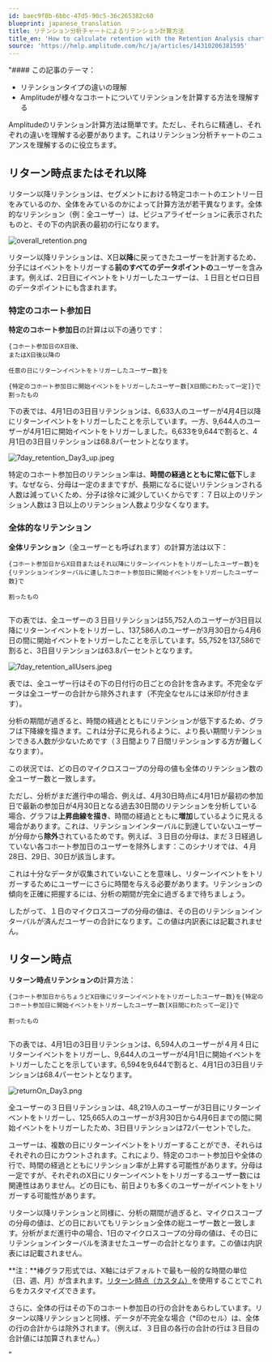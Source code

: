```yaml
---
id: baec9f8b-6bbc-47d5-90c5-36c265382c60
blueprint: japanese_translation
title: リテンション分析チャートによるリテンション計算方法
title_en: 'How to calculate retention with the Retention Analysis chart'
source: 'https://help.amplitude.com/hc/ja/articles/14310206381595'
---
```

"#### この記事のテーマ：

* リテンションタイプの違いの理解
* Amplitudeが様々なコホートについてリテンションを計算する方法を理解する

Amplitudeのリテンション計算方法は簡単です。ただし、それらに精通し、それぞれの違いを理解する必要があります。これはリテンション分析チャートのニュアンスを理解するのに役立ちます。

## リターン時点またはそれ以降

リターン以降リテンションは、セグメントにおける特定コホートのエントリー日をみているのか、全体をみているのかによって計算方法が若干異なります。全体的なリテンション（例：全ユーザー）は、ビジュアライゼーションに表示されたものと、その下の内訳表の最初の行になります。

![overall_retention.png](/docs/output/img/jp/overall-retention-png.png)

リターン以降リテンションは、X日**以降**に戻ってきたユーザーを計測するため、分子にはイベントをトリガーする**前のすべてのデータポイントの**ユーザーを含みます。例えば、2日目にイベントをトリガーしたユーザーは、１日目とゼロ日目のデータポイントにも含まれます。

### 特定のコホート参加日

**特定のコホート参加日**の計算は以下の通りです：

```
{コホート参加日のX日後、  
またはX日後以降の  
  
任意の日にリターンイベントをトリガーしたユーザー数}を  
  
{特定のコホート参加日に開始イベントをトリガーしたユーザー数[X日間にわたって一定]}で  
割ったもの
```

下の表では、4月1日の3日目リテンションは、6,633人のユーザーが4月4日以降にリターンイベントをトリガーしたことを示しています。一方、9,644人のユーザーが4月1日に開始イベントをトリガーしました。6,633を9,644で割ると、4月1日の3日目リテンションは68.8パーセントとなります。

![7day_retention_Day3_up.jpeg](/docs/output/img/jp/7day-retention-day3-up-jpeg.jpeg)

特定のコホート参加日のリテンション率は、**時間の経過とともに常に低下**します。なぜなら、分母は一定のままですが、長期になるに従いリテンションされる人数は減っていくため、分子は徐々に減少していくからです：７日以上のリテンション人数は３日以上のリテンション人数より少なくなります。

### 全体的なリテンション

**全体リテンション**（全ユーザーとも呼ばれます）の計算方法は以下：

```
{コホート参加日からX日目またはそれ以降にリターンイベントをトリガーしたユーザー数}を{リテンションインターバルに達したコホート参加日に開始イベントをトリガーしたユーザー数}で  
  
割ったもの  
  
```

下の表では、全ユーザーの３日目リテンションは55,752人のユーザーが3日目以降にリターンイベントをトリガーし、137,586人のユーザーが3月30日から4月6日の間に開始イベントをトリガーしたことを示しています。55,752を137,586で割ると、3日目リテンションは63.8パーセントとなります。

![7day_retention_allUsers.jpeg](/docs/output/img/jp/7day-retention-allusers-jpeg.jpeg)

表では、全ユーザー行はその下の日付行の日ごとの合計を含みます。不完全なデータは全ユーザーの合計から除外されます（不完全なセルには米印が付きます）。

分析の期間が過ぎると、時間の経過とともにリテンションが低下するため、グラフは下降線を描きます。これは分子に見られるように、より長い期間リテンションできる人数が少ないためです（３日間より７日間リテンションする方が難しくなります）。

この状況では、どの日のマイクロスコープの分母の値も全体のリテンション数の全ユーザー数と一致します。

ただし、分析がまだ進行中の場合、例えば、4月30日時点に4月1日が最初の参加日で最新の参加日が4月30日となる過去30日間のリテンションを分析している場合、グラフは**上昇曲線を描き**、時間の経過とともに**増加**しているように見える場合があります。これは、リテンションインターバルに到達していないユーザーが分母から**除外**されているためです。例えば、３日目の分母は、まだ３日経過していない各コホート参加日のユーザーを除外します：このシナリオでは、４月28日、29日、30日が該当します。

これは十分なデータが収集されていないことを意味し、リターンイベントをトリガーするためにユーザーにさらに時間を与える必要があります。リテンションの傾向を正確に把握するには、分析の期間が完全に過ぎるまで待ちましょう。

したがって、１日のマイクロスコープの分母の値は、その日のリテンションインターバルが済んだユーザーの合計になります。この値は内訳表には記載されません。

## リターン時点

**リターン時点リテンションの**計算方法：

```
{コホート参加日からちょうどX日後にリターンイベントをトリガーしたユーザー数}を{特定のコホート参加日に開始イベントをトリガーしたユーザー数[X日間にわたって一定]}で  
  
割ったもの  
  
```

下の表では、4月1日の3日目リテンションは、6,594人のユーザーが４月４日にリターンイベントをトリガーし、9,644人のユーザーが4月1日に開始イベントをトリガーしたことを示しています。6,594を9,644で割ると、4月1日の3日目リテンションは68.4パーセントとなります。

![returnOn_Day3.png](/docs/output/img/jp/returnon-day3-png.png)

全ユーザーの３日目リテンションは、48,219人のユーザーが3日目にリターンイベントをトリガーし、125,665人のユーザーが3月30日から4月6日までの間に開始イベントをトリガーしたため、3日目リテンションは72パーセントでした。

ユーザーは、複数の日にリターンイベントをトリガーすることができ、それらはそれぞれの日にカウントされます。これにより、特定のコホート参加日や全体の行で、時間の経過とともにリテンション率が上昇する可能性があります。分母は一定ですが、それぞれのX日にリターンイベントをトリガーするユーザー数には関連性はありません。どの日にも、前日よりも多くのユーザーがイベントをトリガーする可能性があります。

リターン以降リテンションと同様に、分析の期間が過ぎると、マイクロスコープの分母の値は、どの日においてもリテンション全体の総ユーザー数と一致します。分析がまだ進行中の場合、1日のマイクロスコープの分母の値は、その日にリテンションインターバルを済ませたユーザーの合計となります。この値は内訳表には記載されません。

**注：**棒グラフ形式では、X軸にはデフォルトで最も一般的な時間の単位（日、週、月）が含まれます。[リターン時点（カスタム）](https://help.amplitude.com/hc/en-us/articles/4402840087181#h_01FA68RVF9FY09M7BXB66SGVWX)を使用することでこれらをカスタマイズできます。

さらに、全体の行はその下のコホート参加日の行の合計をあらわしています。リターン以降リテンションと同様、データが不完全な場合（\*印のセル）は、全体の行の合計からは除外されます。（例えば、３日目の各行の合計の行は３日目の合計値には加算されません。）

"